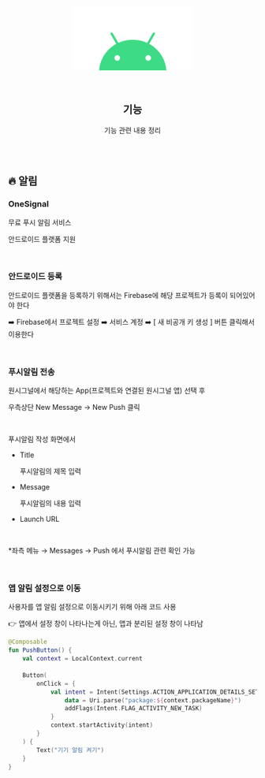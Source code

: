 <div align="center">
  <p>
    <img src="../README.assets/android.png">
  </p>
  <br>
  <h2>기능</h2>
  <p>기능 관련 내용 정리</p>
  <br>
  <br>
</div>






## 🔥 알림

### OneSignal

무료 푸시 알림 서비스

안드로이드 플랫폼 지원

<br>

### 안드로이드 등록

안드로이드 플랫폼을 등록하기 위해서는 Firebase에 해당 프로젝트가 등록이 되어있어야 한다

➡️ Firebase에서 프로젝트 설정 ➡️ 서비스 계정 ➡️ [ 새 비공개 키 생성 ] 버튼 클릭해서 이용한다

<br>

### 푸시알림 전송

원시그널에서 해당하는 App(프로젝트와 연결된 원시그널 앱) 선택 후

우측상단 New Message → New Push 클릭

<br>

푸시알림 작성 화면에서

- Title

  푸시알림의 제목 입력

- Message

  푸시알림의 내용 입력

- Launch URL

<br>

*좌측 메뉴 → Messages → Push 에서 푸시알림 관련 확인 가능

<br>

### 앱 알림 설정으로 이동

사용자를 앱 알림 설정으로 이동시키기 위해 아래 코드 사용

👉 앱에서 설정 창이 나타나는게 아닌, 앱과 분리된 설정 창이 나타남

```kotlin
@Composable
fun PushButton() {
    val context = LocalContext.current
    
    Button(
        onClick = {
            val intent = Intent(Settings.ACTION_APPLICATION_DETAILS_SETTINGS).apply {
                data = Uri.parse("package:${context.packageName}")
                addFlags(Intent.FLAG_ACTIVITY_NEW_TASK)
            }
            context.startActivity(intent)
        }
    ) {
        Text("기기 알림 켜기")
    }
}
```
